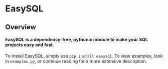 # EasySQL
## Overview
#### EasySQL is a dependency-free, pythonic module to make your SQL projects easy and fast.
To install EasySQL, simply use `pip install easysql`.
To view examples, look in `examples.py`, or continue reading for a more extensive description.